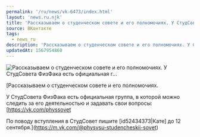 ```yaml
---
permalink: '/ru/news/vk-6473/index.html'
layout: 'news.ru.njk'
title: 'Рассказываем о студенческом совете и его полномочиях. У СтудСовета ФизФака есть официальная г'
source: ВКонтакте
tags:
  - news_ru
description: 'Рассказываем о студенческом совете и его полномочиях. У СтудСовета ФизФака есть официальная г…'
updatedAt: 1567954860
---
```

![Рассказываем о студенческом совете и его полномочиях. У СтудСовета ФизФака есть официальная г…](https://sun9-41.userapi.com/impf/c850336/v850336125/1d94ec/BB--GG9KoQc.jpg?size=1280x853&quality=96&proxy=1&sign=b351c9d478917f4927498aecae812daf&c_uniq_tag=OPZKIOqlhUo-e_t6AOlG9MeOKIUc2Y5j0jwv4JqSuYw&type=album)

[Рассказываем о студенческом совете и его полномочиях.

У СтудСовета ФизФака есть официальная группа, в которой можно следить за его деятельностью и задавать свои вопросы:[https://vk.com/physsovet

По поводу вступления в СтудСовет пишите [id52434373|Кате] до 12 сентября.](https://m.vk.com/@physvsu-studencheskii-sovet)
